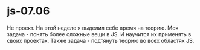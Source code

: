 # js-07.06

Не проект. На этой неделе я выделил себе время на теорию. Моя задача - понять более сложные вещи в JS. И научится их применять в своих проектах. Также задача - подтянуть теорию во всех областях JS.
